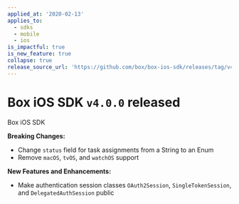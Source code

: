 ```yaml
---
applied_at: '2020-02-13'
applies_to:
  - sdks
  - mobile
  - ios
is_impactful: true
is_new_feature: true
collapse: true
release_source_url: 'https://github.com/box/box-ios-sdk/releases/tag/v4.0.0'
---
```


# Box iOS SDK `v4.0.0` released

Box iOS SDK

**Breaking Changes:**

- Change `status` field for task assignments from a String to an Enum
- Remove `macOS`, `tvOS`, and `watchOS` support

**New Features and Enhancements:**

- Make authentication session classes `OAuth2Session`, `SingleTokenSession`, and `DelegatedAuthSession` public
